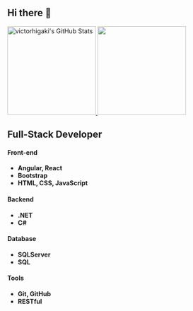 ## Hi there 👋

<div>
  <a href="https://awesome-github-stats.azurewebsites.net/index.html??cardType=level-alternate&theme=dark&preferLogin=false">    <img height="200px" alt="victorhigaki's GitHub Stats" src="https://awesome-github-stats.azurewebsites.net/user-stats/victorhigaki?cardType=level-alternate&theme=dark&preferLogin=false" />  </a>
  <img height="200px" src="https://github-readme-stats-git-masterrstaa-rickstaa.vercel.app/api/top-langs/?username=victorhigaki&layout=compact&theme=dark&langs_count=5">
</div>

## Full-Stack Developer

#### **Front-end**  
- **Angular, React**  
- **Bootstrap**  
- **HTML, CSS, JavaScript**
  
#### **Backend**  
- **.NET**
- **C#**

#### **Database**  
- **SQLServer**  
- **SQL**
  
#### **Tools**  
- **Git, GitHub**
- **RESTful**

<!--
**victorhigaki/victorhigaki** is a ✨ _special_ ✨ repository because its `README.md` (this file) appears on your GitHub profile.

Here are some ideas to get you started:

- 🔭 I’m currently working on ...
- 🌱 I’m currently learning ...
- 👯 I’m looking to collaborate on ...
- 🤔 I’m looking for help with ...
- 💬 Ask me about ...
- 📫 How to reach me: ...
- 😄 Pronouns: ...
- ⚡ Fun fact: ...
-->
